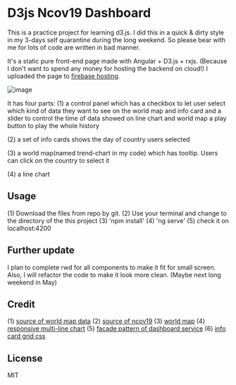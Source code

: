# D3js Ncov19 Dashboard

This is a practice project for learning d3.js.
I did this in a quick & dirty style in my 3-days self quarantine during the long weekend.
So please bear with me for lots of code are written in bad manner.

It's a static pure front-end page made with Angular + D3.js + rxjs.
(Because I don't want to spend any money for hosting the backend on cloud!)
I uploaded the page to [firebase hosting](https://covid19-d3js.web.app/dashboard).

![image](https://github.com/rex44391/ncov19/blob/master/ncov19-dashboard.jpg)

It has four parts:
(1) a control panel which has a checkbox to let user select which kind of data 
    they want to see on the world map and info card and 
    a slider to control the time of data showed on line chart and world map
    a play button to play the whole history

(2) a set of info cards shows the day of country users selected

(3) a world map(named trend-chart in my code) which has tooltip. 
    Users can click on the country to select it

(4) a line chart

## Usage

(1) Download the files from repo by git.
(2) Use your terminal and change to the directory of the this project
(3) 'npm install'
(4) 'ng serve'
(5) check it on localhost:4200

## Further update

I plan to complete rwd for all components to make it fit for small screen.
Also, I will refactor the code to make it look more clean.
(Maybe next long weekend in May)

## Credit

(1) [source of world map data](https://gist.githubusercontent.com/MaciejKus/61e9ff1591355b00c1c1caf31e76a668/raw/4a5d012dc2df1aae1c36e2fdd414c21824329452/combined2.json)
(2) [source of ncov19](https://pomber.github.io/covid19/timeseries.json)
(3) [world map](https://bl.ocks.org/piwodlaiwo/73f7a0e28c53d26c04f30a754de49085)
(4) [responsive multi-line chart](https://bl.ocks.org/josiahdavis/7a02e811360ff00c4eef)
(5) [facade pattern of dashboard service](https://stackblitz.com/edit/facades-with-rxjs-only)
(6) [info card grid css](https://fireship.io/lessons/three-responsive-css-grid-layouts/)

## License

MIT